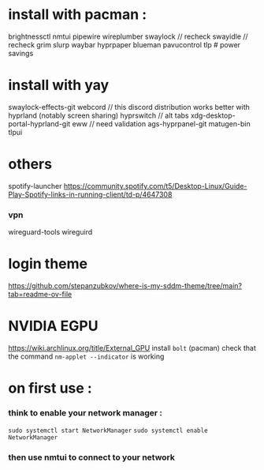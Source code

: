 # install with pacman :
brightnessctl
nmtui
pipewire
wireplumber
swaylock // recheck
swayidle // recheck
grim
slurp
waybar
hyprpaper
blueman
pavucontrol
tlp # power savings


# install with yay
swaylock-effects-git
webcord // this discord distribution works better with hyprland (notably screen sharing)
hyprswitch // alt tabs
xdg-desktop-portal-hyprland-git
eww // need validation
ags-hyprpanel-git
matugen-bin
tlpui

# others 
spotify-launcher
https://community.spotify.com/t5/Desktop-Linux/Guide-Play-Spotify-links-in-running-client/td-p/4647308
### vpn
wireguard-tools
wireguird

# login theme
https://github.com/stepanzubkov/where-is-my-sddm-theme/tree/main?tab=readme-ov-file

# NVIDIA EGPU
https://wiki.archlinux.org/title/External_GPU
install `bolt` (pacman)
check that the command `nm-applet --indicator` is working

# on first use :
### think to enable your network manager :
`sudo systemctl start NetworkManager`
`sudo systemctl enable NetworkManager`
### then use nmtui to connect to your network

